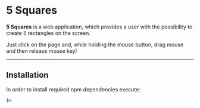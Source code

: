 # 5 Squares
**5 Squares** is a web application, which provides a user with the possibility to create 5 rectangles on the screen.

Just click on the page and, while holding the mouse button, drag mouse and then release mouse key!

------------------------------------

## Installation

In order to install required npm dependencies execute:
```
$> 
```


